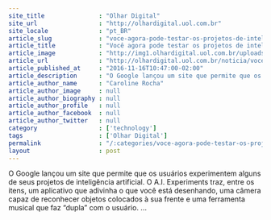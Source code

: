 ```yaml
---
site_title               : "Olhar Digital"
site_url                 : "http://olhardigital.uol.com.br"
site_locale              : "pt_BR"
article_slug             : "voce-agora-pode-testar-os-projetos-de-inteligencia-artificial-do-google"
article_title            : "Você agora pode testar os projetos de inteligência artificial do Google"
article_image            : "http://img1.olhardigital.uol.com.br/uploads/acervo_imagens/2016/11/20161116104039_660_420.jpg"
article_url              : "http://olhardigital.uol.com.br/noticia/voce-agora-pode-testar-os-projetos-de-inteligencia-artificial-do-google/63949"
article_published_at     : "2016-11-16T10:47:00-02:00"
article_description      : "O Google lançou um site que permite que os usuários experimentem alguns de seus projetos de inteligência artificial. O A.I. Experiments traz, entre os itens, um aplicativo que adivinha o que você está desenhando, uma câmera capaz de reconhecer objetos colocados à sua frente e uma ferramenta musical que faz “dupla” com o usuário. ..."
article_author_name      : "Caroline Rocha"
article_author_image     : null
article_author_biography : null
article_author_profile   : null
article_author_facebook  : null
article_author_twitter   : null
category                 : ['technology']
tags                     : ['Olhar Digital']
permalink                : "/:categories/voce-agora-pode-testar-os-projetos-de-inteligencia-artificial-do-google/"
layout                   : post
---
```


O Google lançou um site que permite que os usuários experimentem alguns de seus projetos de inteligência artificial. O A.I. Experiments traz, entre os itens, um aplicativo que adivinha o que você está desenhando, uma câmera capaz de reconhecer objetos colocados à sua frente e uma ferramenta musical que faz “dupla” com o usuário. ...
